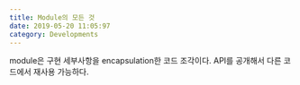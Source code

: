 ```yaml
---
title: Module의 모든 것
date: 2019-05-20 11:05:97
category: Developments
---
```


module은 구현 세부사항을 encapsulation한 코드 조각이다. API를 공개해서 다른 코드에서 재사용 가능하다.

##
